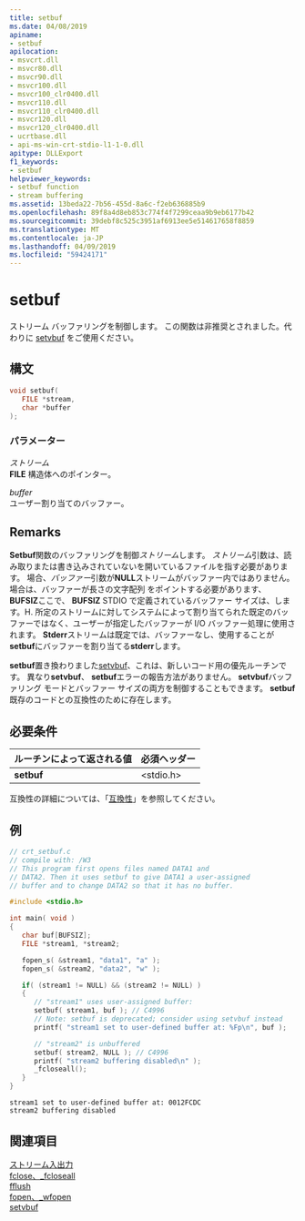 ```yaml
---
title: setbuf
ms.date: 04/08/2019
apiname:
- setbuf
apilocation:
- msvcrt.dll
- msvcr80.dll
- msvcr90.dll
- msvcr100.dll
- msvcr100_clr0400.dll
- msvcr110.dll
- msvcr110_clr0400.dll
- msvcr120.dll
- msvcr120_clr0400.dll
- ucrtbase.dll
- api-ms-win-crt-stdio-l1-1-0.dll
apitype: DLLExport
f1_keywords:
- setbuf
helpviewer_keywords:
- setbuf function
- stream buffering
ms.assetid: 13beda22-7b56-455d-8a6c-f2eb636885b9
ms.openlocfilehash: 89f8a4d8eb853c774f4f7299ceaa9b9eb6177b42
ms.sourcegitcommit: 39debf8c525c3951af6913ee5e514617658f8859
ms.translationtype: MT
ms.contentlocale: ja-JP
ms.lasthandoff: 04/09/2019
ms.locfileid: "59424171"
---
```

# <a name="setbuf"></a>setbuf

ストリーム バッファリングを制御します。 この関数は非推奨とされました。代わりに [setvbuf](setvbuf.md) をご使用ください。

## <a name="syntax"></a>構文

```C
void setbuf(
   FILE *stream,
   char *buffer
);
```

### <a name="parameters"></a>パラメーター

*ストリーム*<br/>
**FILE** 構造体へのポインター。

*buffer*<br/>
ユーザー割り当てのバッファー。

## <a name="remarks"></a>Remarks

**Setbuf**関数のバッファリングを制御*ストリーム*します。 *ストリーム*引数は、読み取りまたは書き込みされていないを開いているファイルを指す必要があります。 場合、*バッファー*引数が**NULL**ストリームがバッファー内ではありません。 場合は、バッファーが長さの文字配列 をポイントする必要があります、 **BUFSIZ**ここで、 **BUFSIZ** STDIO で定義されているバッファー サイズは、します。H. 所定のストリームに対してシステムによって割り当てられた既定のバッファーではなく、ユーザーが指定したバッファーが I/O バッファー処理に使用されます。 **Stderr**ストリームは既定では、バッファーなし、使用することが**setbuf**にバッファーを割り当てる**stderr**します。

**setbuf**置き換わりました[setvbuf](setvbuf.md)、これは、新しいコード用の優先ルーチンです。 異なり**setvbuf**、 **setbuf**エラーの報告方法がありません。 **setvbuf**バッファリング モードとバッファー サイズの両方を制御することもできます。 **setbuf**既存のコードとの互換性のために存在します。

## <a name="requirements"></a>必要条件

|ルーチンによって返される値|必須ヘッダー|
|-------------|---------------------|
|**setbuf**|\<stdio.h>|

互換性の詳細については、「[互換性](../../c-runtime-library/compatibility.md)」を参照してください。

## <a name="example"></a>例

```C
// crt_setbuf.c
// compile with: /W3
// This program first opens files named DATA1 and
// DATA2. Then it uses setbuf to give DATA1 a user-assigned
// buffer and to change DATA2 so that it has no buffer.

#include <stdio.h>

int main( void )
{
   char buf[BUFSIZ];
   FILE *stream1, *stream2;

   fopen_s( &stream1, "data1", "a" );
   fopen_s( &stream2, "data2", "w" );

   if( (stream1 != NULL) && (stream2 != NULL) )
   {
      // "stream1" uses user-assigned buffer:
      setbuf( stream1, buf ); // C4996
      // Note: setbuf is deprecated; consider using setvbuf instead
      printf( "stream1 set to user-defined buffer at: %Fp\n", buf );

      // "stream2" is unbuffered
      setbuf( stream2, NULL ); // C4996
      printf( "stream2 buffering disabled\n" );
      _fcloseall();
   }
}
```

```Output
stream1 set to user-defined buffer at: 0012FCDC
stream2 buffering disabled
```

## <a name="see-also"></a>関連項目

[ストリーム入出力](../../c-runtime-library/stream-i-o.md)<br/>
[fclose、_fcloseall](fclose-fcloseall.md)<br/>
[fflush](fflush.md)<br/>
[fopen、_wfopen](fopen-wfopen.md)<br/>
[setvbuf](setvbuf.md)<br/>
